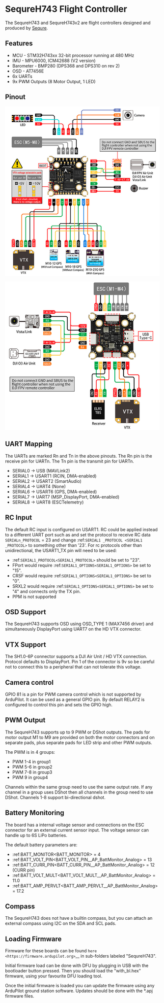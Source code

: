 
# SequreH743 Flight Controller

The SequreH743 and SequreH743v2 are flight controllers designed and produced by [Sequre](https://sequremall.coms).

## Features

 - MCU - STM32H743xx 32-bit processor running at 480 MHz
 - IMU - MPU6000, ICM42688 (V2 version)
 - Barometer - BMP280 (DPS368 and DPS310 on rev 2)
 - OSD - AT7456E
 - 6x UARTs
 - 9x PWM Outputs (8 Motor Output, 1 LED)

## Pinout

![SequreH743 Top](SequreH743Top.png)

![SequreH743 Bottom](SequreH743Bottom.png)

## UART Mapping

The UARTs are marked Rn and Tn in the above pinouts. The Rn pin is the
receive pin for UARTn. The Tn pin is the transmit pin for UARTn.

 - SERIAL0 -> USB (MAVLink2)
 - SERIAL1 -> USART1 (RCIN, DMA-enabled)
 - SERIAL2 -> USART2 (SmartAudio)
 - SERIAL4 -> UART4 (None)
 - SERIAL6 -> USART6 (GPS, DMA-enabled)
 - SERIAL7 -> UART7 (MSP_DisplayPort, DMA-enabled)
 - SERIAL8 -> UART8 (ESCTelemetry)

## RC Input

The default RC input is configured on USART1. RC could  be applied instead to a different UART port such as  and set
the protocol to receive RC data ``SERIALn_PROTOCOL`` = 23 and change :ref:`SERIAL1 _PROTOCOL <SERIAL1 _PROTOCOL>`
to something other than '23'. For rc protocols other than unidirectional, the USART1_TX pin will need to be used:

 - :ref:`SERIAL1_PROTOCOL<SERIAL1_PROTOCOL>` should be set to "23".
 - FPort would require :ref:`SERIAL1_OPTIONS<SERIAL1_OPTIONS>` be set to "15".
 - CRSF would require :ref:`SERIAL1_OPTIONS<SERIAL1_OPTIONS>` be set to "0".
 - SRXL2 would require :ref:`SERIAL1_OPTIONS<SERIAL1_OPTIONS>` be set to "4" and connects only the TX pin.
 - PPM is not supported

## OSD Support

The SequreH743 supports OSD using OSD_TYPE 1 (MAX7456 driver)
 and simultaneously DisplayPort using UART7 on the HD VTX connector.

## VTX Support

The SH1.0-6P connector supports a DJI Air Unit / HD VTX connection. Protocol defaults to DisplayPort. Pin 1 of the connector is 9v so 
be careful not to connect this to a peripheral that can not tolerate this voltage.

## Camera control

GPIO 81 is a pin for PWM camera control which is not supported by ArduPilot. It can be used as a general GPIO pin. By default RELAY2 is configured to control this pin and sets the GPIO high.

## PWM Output

The SequreH743 supports up to 9 PWM or DShot outputs. The pads for motor output
M1 to M9 are provided on both the motor connectors and on separate pads, plus
separate pads for LED strip and other PWM outputs.

The PWM is in 4 groups:

 - PWM 1-4   in group1
 - PWM 5-6   in group2
 - PWM 7-8   in group3
 - PWM 9   in group4

Channels within the same group need to use the same output rate. If
any channel in a group uses DShot then all channels in the group need
to use DShot. Channels 1-8 support bi-directional dshot.

## Battery Monitoring

The board has a internal voltage sensor and connections on the ESC connector for an external current sensor input.
The voltage sensor can handle up to 6S LiPo batteries.

The default battery parameters are:

 - :ref:BATT_MONITOR<BATT_MONITOR> = 4
 - :ref:BATT_VOLT_PIN<BATT_VOLT_PIN__AP_BattMonitor_Analog> = 13
 - :ref:BATT_CURR_PIN<BATT_CURR_PIN__AP_BattMonitor_Analog> = 12 (CURR pin)
 - :ref:BATT_VOLT_MULT<BATT_VOLT_MULT__AP_BattMonitor_Analog> = 11.0
 - :ref:BATT_AMP_PERVLT<BATT_AMP_PERVLT__AP_BattMonitor_Analog> = 17.2

## Compass

The SequreH743 does not have a builtin compass, but you can attach an external compass using I2C on the SDA and SCL pads.

## Loading Firmware

Firmware for these boards can be found `here <https://firmware.ardupilot.org>`__ in sub-folders labeled "SequreH743".

Initial firmware load can be done with DFU by plugging in USB with the
bootloader button pressed. Then you should load the "with_bl.hex"
firmware, using your favourite DFU loading tool.

Once the initial firmware is loaded you can update the firmware using
any ArduPilot ground station software. Updates should be done with the
*.apj firmware files.
